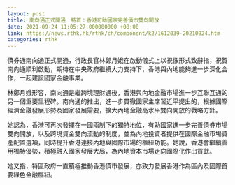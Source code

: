 ```yaml
---
layout: post
title: 南向通正式開通　特首：香港可助國家完善債市雙向開放
date: 2021-09-24 11:05:27.000000000 +08:00
link: https://news.rthk.hk/rthk/ch/component/k2/1612039-20210924.htm
categories: rthk
---
```


債券通南向通正式開通，行政長官林鄭月娥在啟動儀式上以視像形式致辭指，祝賀南向通順利啟動，期待在中央政府繼續大力支持下，香港與內地能夠進一步深化合作，一起建設國家金融事業。

林鄭月娥形容，南向通是繼跨境理財通後，香港與內地金融市場進一步互聯互通的另一個重要里程碑。南向通的推出，進一步貫徹國家主席習近平提出的，根據國際經濟金融發展形勢及國家發展需要，擴大內地金融高水平雙向開放的戰略方針。

她認為，香港可再次發揮在一國兩制下的獨特地位，有助國家進一步完善債券市場雙向開放，以及跨境資金雙向流動的制度，並為內地投資者提供在國際金融市場資產配置選項，同時提升香港連接內地與國際市場的樞紐功能。她說，香港會繼續善用獨特優勢，積極融入國家發展大局，為內地資本市場走向國際化作出貢獻。

她又指，特區政府一直積極推動香港債市發展，亦致力發展香港作為區內及國際首要綠色金融樞紐。
